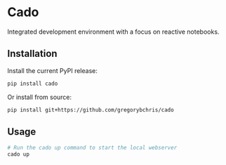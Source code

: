 # Cado

Integrated development environment with a focus on reactive notebooks.

## Installation

Install the current PyPI release:

```bash
pip install cado
```

Or install from source:

```bash
pip install git+https://github.com/gregorybchris/cado
```

## Usage

```bash
# Run the cado up command to start the local webserver
cado up
```

